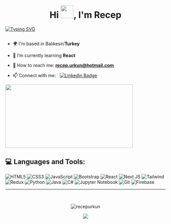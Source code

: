 <h1 align="center">Hi <img src="https://media.giphy.com/media/hvRJCLFzcasrR4ia7z/giphy.gif" width="40">, I'm Recep</h1>

<div align="left">

[![Typing SVG](https://readme-typing-svg.herokuapp.com?font=Fira+Code&size=20&pause=1000&color=F7C52C&random=false&width=500&lines=Student+of+Computer+Engineering%2F4th+year;Junior+Software+Developer+)](https://git.io/typing-svg)

</div>

<div style="float: left">

- 🌍 I'm based in Balıkesir/**Turkey**

- 🌱 I’m currently learning **React**

- 📧 How to reach me: **recep.urkun@hotmail.com**

- 📫 Connect with me:  &nbsp; [![Linkedin Badge](https://img.shields.io/badge/-recepurkunn-orange?style=flat&logo=Linkedin&logoColor=white)](https://linkedin.com/in/recepurkunn )
</div>

&nbsp; &nbsp;&nbsp;&nbsp;&nbsp;
&nbsp; &nbsp;&nbsp;&nbsp;&nbsp;
<img src="https://media.giphy.com/media/dWesBcTLavkZuG35MI/giphy.gif"  width="400" height="200" /> 




<h2 align="left">💻 Languages and Tools:</h2>

![HTML5](https://img.shields.io/badge/html5-%23E34F26.svg?style=for-the-badge&logo=html5&logoColor=white) ![CSS3](https://img.shields.io/badge/css3-%231572B6.svg?style=for-the-badge&logo=css3&logoColor=white) ![JavaScript](https://img.shields.io/badge/javascript-%23323330.svg?style=for-the-badge&logo=javascript&logoColor=%23F7DF1E) ![Bootstrap](https://img.shields.io/badge/bootstrap-%238511FA.svg?style=for-the-badge&logo=bootstrap&logoColor=white) ![React](https://img.shields.io/badge/react-%2320232a.svg?style=for-the-badge&logo=react&logoColor=%2361DAFB) ![Next JS](https://img.shields.io/badge/NextJs-black?style=for-the-badge&logo=next.js&logoColor=white) ![Tailwind](https://img.shields.io/badge/tailwind-0F172A?style=for-the-badge&logo=tailwindcss) ![Redux](https://img.shields.io/badge/redux-%23593d88.svg?style=for-the-badge&logo=redux&logoColor=white) ![Python](https://img.shields.io/badge/python-3670A0?style=for-the-badge&logo=python&logoColor=ffdd54) ![Java](https://img.shields.io/badge/java-%23ED8B00.svg?style=for-the-badge&logo=openjdk&logoColor=white) ![C#](https://img.shields.io/badge/c%23-%23239120.svg?style=for-the-badge&logo=csharp&logoColor=white) ![Jupyter Notebook](https://img.shields.io/badge/jupyter-%23FA0F00.svg?style=for-the-badge&logo=jupyter&logoColor=white) ![Git](https://img.shields.io/badge/git-%23F05033.svg?style=for-the-badge&logo=git&logoColor=white) ![Firebase](https://img.shields.io/badge/firebase-a08021?style=for-the-badge&logo=firebase&logoColor=ffcd34)

---

<br>

<p align="center"><img src="https://github-readme-stats.vercel.app/api/top-langs?username=recepurkun&show_icons=true&locale=en&layout=compact&theme=onedark" alt="recepurkun" /></p>

<p align="center"> <img src="https://github-readme-streak-stats.herokuapp.com?user=Recepurkun&theme=onedark&border_radius=10&date_format=M%20j%5B%2C%20Y%5D&card_width=500" /> </p>

